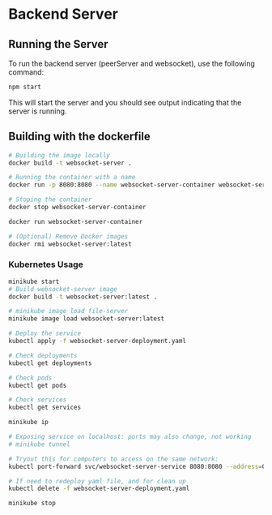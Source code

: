 # Backend Server

## Running the Server

To run the backend server (peerServer and websocket), use the following command:

```sh
npm start
```

This will start the server and you should see output indicating that the server is running.

## Building with the dockerfile

```bash
# Building the image locally
docker build -t websocket-server .

# Running the container with a name
docker run -p 8080:8080 --name websocket-server-container websocket-server

# Stoping the container
docker stop websocket-server-container

docker run websocket-server-container

# (Optional) Remove Docker images
docker rmi websocket-server:latest
```

### Kubernetes Usage

```bash
minikube start
# Build websocket-server image
docker build -t websocket-server:latest .

# minikube image load file-server
minikube image load websocket-server:latest 

# Deploy the service
kubectl apply -f websocket-server-deployment.yaml

# Check deployments
kubectl get deployments

# Check pods
kubectl get pods

# Check services
kubectl get services

minikube ip

# Exposing service on localhost: ports may also change, not working
# minikube tunnel

# Tryout this for computers to access on the same network: 
kubectl port-forward svc/websocket-server-service 8080:8080 --address=0.0.0.0

# If need to redeploy yaml file, and for clean up
kubectl delete -f websocket-server-deployment.yaml

minikube stop
```